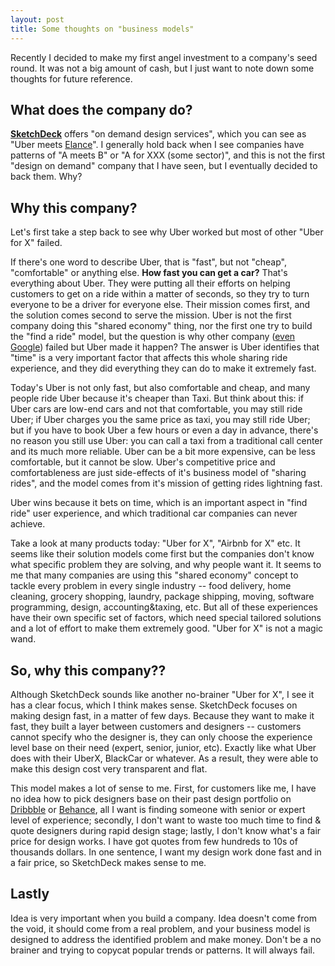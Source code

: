 ```yaml
---
layout: post
title: Some thoughts on "business models"
---
```

Recently I decided to make my first angel investment to a company's seed round. It was not a big amount of cash, but I just want to note down some thoughts for future reference.
<!--more-->

## What does the company do?

**[SketchDeck](http://www.sketchdeck.com/)** offers "on demand design services", which you can see as "Uber meets [Elance](https://www.elance.com/)". I generally hold back when I see companies have patterns of "A meets B" or "A for XXX (some sector)", and this is not the first "design on demand" company that I have seen, but I eventually decided to back them. Why?

## Why this company?

Let's first take a step back to see why Uber worked but most of other "Uber for X" failed.

If there's one word to describe Uber, that is "fast", but not "cheap",  "comfortable" or anything else. **How fast you can get a car?** That's everything about Uber. They were putting all their efforts on helping customers to get on a ride within a matter of seconds, so they try to turn everyone to be a driver for everyone else. Their mission comes first, and the solution comes second to serve the mission. Uber is not the first company doing this "shared economy" thing, nor the first one try to build the "find a ride" model, but the question is why other company ([even Google](http://techcrunch.com/2015/11/04/remember-when-google-tried-to-start-uber-in-may-2005/)) failed but Uber made it happen? The answer is Uber identifies that "time" is a very important factor that affects this whole sharing ride experience, and they did everything they can do to make it extremely fast.

Today's Uber is not only fast, but also comfortable and cheap, and many people ride Uber because it's cheaper than Taxi. But think about this: if Uber cars are low-end cars and not that comfortable, you may still ride Uber; if Uber charges you the same price as taxi, you may still ride Uber; but if you have to book Uber a few hours or even a day in advance, there's no reason you still use Uber: you can call a taxi from a traditional call center and its much more reliable. Uber can be a bit more expensive, can be less comfortable, but it cannot be slow. Uber's competitive price and comfortableness are just side-effects of it's business model of "sharing rides", and the model comes from it's mission of getting rides lightning fast.

Uber wins because it bets on time, which is an important aspect in "find ride" user experience, and which traditional car companies can never achieve.

Take a look at many products today: "Uber for X", "Airbnb for X" etc. It seems like their solution models come first but the companies don't know what specific problem they are solving, and why people want it. It seems to me that many companies are using this "shared economy" concept to tackle every problem in every single industry -- food delivery, home cleaning, grocery shopping, laundry, package shipping, moving, software programming, design, accounting&taxing, etc. But all of these experiences have their own specific set of factors, which need special tailored solutions and a lot of effort to make them extremely good. "Uber for X" is not a magic wand.

## So, why this company??

Although SketchDeck sounds like another no-brainer "Uber for X", I see it has a clear focus, which I think makes sense. SketchDeck focuses on making design fast, in a matter of few days. Because they want to make it fast, they built a layer between customers and designers -- customers cannot specify who the designer is, they can only choose the experience level base on their need (expert, senior, junior, etc). Exactly like what Uber does with their UberX, BlackCar or whatever. As a result, they were able to make this design cost very transparent and flat.

This model makes a lot of sense to me. First, for customers like me, I have no idea how to pick designers base on their past design portfolio on [Dribbble](http://www.dribbble.com) or [Behance](https://www.behance.net/), all I want is finding someone with senior or expert level of experience; secondly, I don't want to waste too much time to find & quote designers during rapid design stage; lastly, I don't know what's a fair price for design works. I have got quotes from few hundreds to 10s of thousands dollars. In one sentence, I want my design work done fast and in a fair price, so SketchDeck makes sense to me.

## Lastly

Idea is very important when you build a company. Idea doesn't come from the void, it should come from a real problem, and your business model is designed to address the identified problem and make money. Don't be a no brainer and trying to copycat popular trends or patterns. It will always fail.
